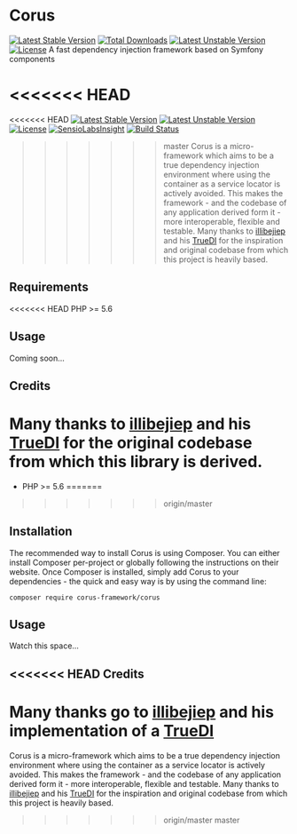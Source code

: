 Corus
=====
[![Latest Stable Version](https://poser.pugx.org/corus-framework/corus/v/stable)](https://packagist.org/packages/corus-framework/corus) [![Total Downloads](https://poser.pugx.org/corus-framework/corus/downloads)](https://packagist.org/packages/corus-framework/corus) [![Latest Unstable Version](https://poser.pugx.org/corus-framework/corus/v/unstable)](https://packagist.org/packages/corus-framework/corus) [![License](https://poser.pugx.org/corus-framework/corus/license)](https://packagist.org/packages/corus-framework/corus)
A fast dependency injection framework based on Symfony components

<<<<<<< HEAD
=======
<<<<<<< HEAD
[![Latest Stable Version](https://poser.pugx.org/corus-framework/corus/v/stable)](https://packagist.org/packages/corus-framework/corus) [![Latest Unstable Version](https://poser.pugx.org/corus-framework/corus/v/unstable)](https://packagist.org/packages/corus-framework/corus) [![License](https://poser.pugx.org/corus-framework/corus/license)](https://packagist.org/packages/corus-framework/corus) [![SensioLabsInsight](https://insight.sensiolabs.com/projects/2ced4686-95de-48df-b455-aa4ca80facbb/mini.png)](https://insight.sensiolabs.com/projects/2ced4686-95de-48df-b455-aa4ca80facbb) [![Build Status](https://travis-ci.org/unwarysheep/corus.svg?branch=master)](https://travis-ci.org/unwarysheep/corus)

>>>>>>> master
Corus is a micro-framework which aims to be a true dependency injection environment where using the container as a service locator is actively avoided. This makes the framework - and the codebase of any application derived form it - more interoperable, flexible and testable. Many thanks to [illibejiep](http://illibejiep.com/) and his [TrueDI](https://github.com/illibejiep/TrueDI) for the inspiration and original codebase from which this project is heavily based.


Requirements
------------
<<<<<<< HEAD
    PHP >= 5.6


Usage
-----
Coming soon...


Credits
-------
Many thanks to [illibejiep](http://illibejiep.com/) and his [TrueDI](https://github.com/illibejiep/TrueDI) for the original codebase from which this library is derived.
=======

* PHP >= 5.6
=======
>>>>>>> origin/master


Installation
------------

The recommended way to install Corus is using Composer. You can either install Composer per-project or globally following the instructions on their website. Once Composer is installed, simply add Corus to your dependencies - the quick and easy way is by using the command line:

    composer require corus-framework/corus
    

Usage
-----
Watch this space...


<<<<<<< HEAD
Credits
-------
Many thanks go to [illibejiep](http://illibejiep.com/) and his implementation of a [TrueDI](https://github.com/illibejiep/TrueDI)
=======
Corus is a micro-framework which aims to be a true dependency injection environment where using the container as a service locator is actively avoided. This makes the framework - and the codebase of any application derived form it - more interoperable, flexible and testable. Many thanks to [illibejiep](http://illibejiep.com/) and his [TrueDI](https://github.com/illibejiep/TrueDI) for the inspiration and original codebase from which this project is heavily based.
>>>>>>> origin/master
>>>>>>> master
